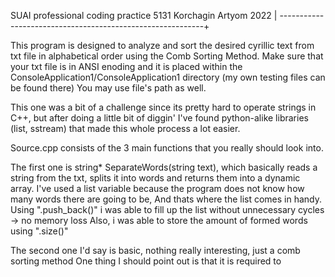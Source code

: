 SUAI professional coding practice 5131 Korchagin Artyom 2022 |
-----------------------------------------------------------+

This program is designed to analyze and sort the desired cyrillic text from txt file in alphabetical order using the Comb Sorting Method.
Make sure that your txt file is in ANSI enoding and it is placed within the ConsoleApplication1/ConsoleApplication1 directory (my own testing files can be found there)
You may use file's path as well.

This one was a bit of a challenge since its pretty hard to operate strings in C++, but after doing a little bit of diggin'
I've found python-alike libraries (list, sstream) that made this whole process a lot easier.

Source.cpp consists of the 3 main functions that you really should look into.

The first one is string* SeparateWords(string text), which basically reads a string from the txt,
splits it into words and returns them into a dynamic array.
I've used a list variable because the program does not know how many words there are going to be,
And thats where the list comes in handy. Using ".push_back()" i was able to fill up the list without unnecessary cycles -> no memory loss
Also, i was able to store the amount of formed words using ".size()"

The second one I'd say is basic, nothing really interesting, just a comb sorting method
One thing I should point out is that it is required to 
